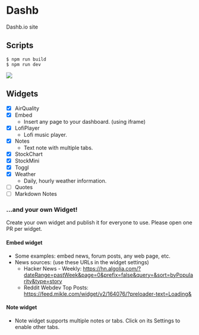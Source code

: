# Dashb

Dashb.io site

## Scripts

```
$ npm run build
$ npm run dev
```

[<img src="https://i.ibb.co/4fm3FxR/Kapture-2023-10-31-at-08-37-17.gif">](https://i.ibb.co/4fm3FxR/Kapture-2023-10-31-at-08-37-17.gif)

## Widgets

- [x] AirQuality
- [x] Embed
  - Insert any page to your dashboard. (using iframe)
- [x] LofiPlayer
  - Lofi music player.
- [x] Notes
  - Text note with multiple tabs.
- [x] StockChart
- [x] StockMini
- [x] Toggl
- [x] Weather
  - Daily, hourly weather information.
- [ ] Quotes
- [ ] Markdown Notes

### ...and your own Widget!

Create your own widget and publish it for everyone to use. Please open one PR per widget.

#### Embed widget

- Some examples: embed news, forum posts, any web page, etc.
- News sources: (use these URLs in the widget settings)
  - Hacker News - Weekly: https://hn.algolia.com/?dateRange=pastWeek&page=0&prefix=false&query=&sort=byPopularity&type=story
  - Reddit Webdev Top Posts: https://feed.mikle.com/widget/v2/164076/?preloader-text=Loading&

#### Note widget

- Note widget supports multiple notes or tabs. Click on its Settings to enable other tabs.
